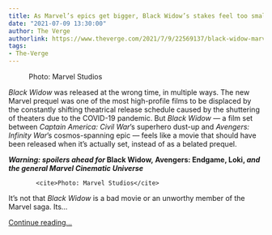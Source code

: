 ```yaml
---
title: As Marvel’s epics get bigger, Black Widow’s stakes feel too small
date: "2021-07-09 13:30:00"
author: The Verge
authorlink: https://www.theverge.com/2021/7/9/22569137/black-widow-marvel-endgame-space-magic-loki-wandavision
tags:
- The-Verge
---
```

<figure>
      <img alt="" src="https://cdn.vox-cdn.com/thumbor/CGd_ah5QSw-KFX7SNJ7FmkXc548=/1171x0:3736x1710/1310x873/cdn.vox-cdn.com/uploads/chorus_image/image/69560826/nya2960_comp_v013_dd87654e.0.jpeg" />
        <figcaption>Photo: Marvel Studios</figcaption>
    </figure>

  <p id="BVyDdG"><em>Black Widow</em> was released at the wrong time, in multiple ways. The new Marvel prequel was one of the most high-profile films to be displaced by the constantly shifting theatrical release schedule caused by the shuttering of theaters due to the COVID-19 pandemic. But <em>Black Widow</em> — a film set between <em>Captain America: Civil War</em>’s superhero dust-up and <em>Avengers: Infinity War</em>’s cosmos-spanning epic — feels like a movie that should have been released when it’s actually set, instead of as a belated prequel. </p>
<p id="jF2yee"><em><strong>Warning: spoilers ahead for </strong></em><strong>Black Widow,</strong><em><strong> </strong></em><strong>Avengers: Endgame, Loki, </strong><em><strong>and the general Marvel Cinematic Universe</strong></em></p>
  <figure class="e-image">
        
      <cite>Photo: Marvel Studios</cite>
  </figure>
<p id="RX6uL6">It’s not that <em>Black Widow</em> is a bad movie or an unworthy member of the Marvel saga. Its...</p>
  <p>
    <a href="https://www.theverge.com/2021/7/9/22569137/black-widow-marvel-endgame-space-magic-loki-wandavision">Continue reading&hellip;</a>
  </p>